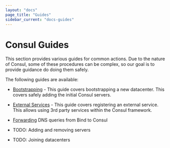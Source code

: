 ```yaml
---
layout: "docs"
page_title: "Guides"
sidebar_current: "docs-guides"
---
```


# Consul Guides

This section provides various guides for common actions. Due to the nature
of Consul, some of these procedures can be complex, so our goal is to provide
guidance do doing them safely.

The following guides are available:

 * [Bootstrapping](/docs/guides/bootstrapping.html) - This guide covers bootstrapping a new
 datacenter. This covers safely adding the initial Consul servers.

 * [External Services](/docs/guides/external.html) - This guide covers registering
 an external service. This allows using 3rd party services within the Consul framework.

 * [Forwarding](/docs/guides/forwarding.html) DNS queries from Bind to Consul

 * TODO: Adding and removing servers

 * TODO: Joining datacenters

